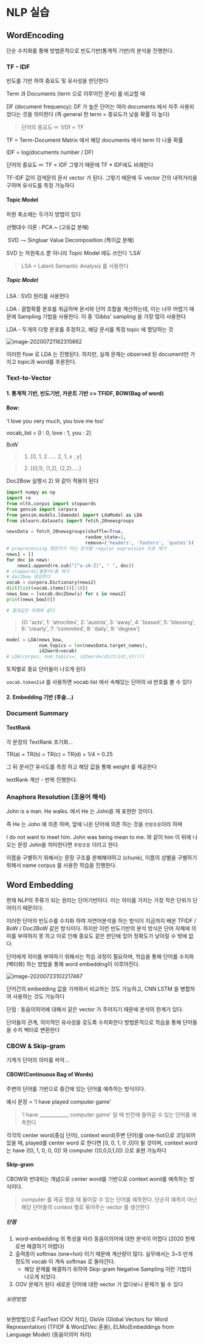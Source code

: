 # NLP 실습

## WordEncoding

단순 수치화를 통해 방법론적으로 빈도기반(통계적 기반)의 분석을 진행한다.

### TF - IDF

빈도를 기반 하여 중요도 및 유사성을 판단한다

Term 과 Documents (term 으로 이루어진 문서) 를 비교할 때

DF (document frequency): DF 가 높은 단어는 여러 documents 에서 자주 사용되었다는 것을 의미한다 (즉 general 한 term = 중요도가 낮을 확률 이 높다)

> 단어의 중요도 ∝ 1/Df ∝ TF



TF = Term-Document Matrix 에서 해당 documents 에서 term 이 나올 확률

IDF = log(documents number / DF)



단어의 중요도 ∝ TF ∝ IDF 그렇기 때문에 TF * IDF에도 비례한다

TF-IDF 값이 검색문의 문서 vector 가 된다. 그렇기 때문에 두 vector 간의 내적거리을 구하며 유사도를 측정 가능하다





#### Topic Model

차원 축소에는 두가지 방법이 있다

선형대수 이론 :  PCA ~ 														(고유값 분해)

​							SVD -~ Singluar Value Decomposition (특이값 분해)

SVD 는 차원축소 뿐 아니라 Topic Model 에도 쓰인다 'LSA' 

> LSA  = Latent Semantic Analysis 를 사용한다



##### Topic Model

LSA : SVD 원리를 사용한다

LDA : 결합확률 분포를 취급하며 문서와 단어 조합을 계산하는데, 이는 너무 어렵기 때문에 Sampling 기법을 사용한다. 이 중 'Gibbs' sampling 을 가장 많이 사용한다

LDA - 두개의 다항 분포를 추정하고, 해당 문서를 특정 topic 에 할당하는 것

![image-20200721162315662](markdown-images/image-20200721162315662.png)

이러한 flow 로 LDA 는 진행된다. 하지만, 실제 문제는 observed 된 document만 가지고 topic과 word를 추론한다.



### Text-to-Vector

#### 1. 통계적 기반, 빈도기반, 카운트 기반 => TFIDF, BOW(Bag of word)

#### Bow:

'I love you very much, you love me too'

vocab_list = [I : 0, love : 1, you : 2]

BoW 

> 1) [0, 1, 2 ..... 2, 1, x , y]

> 2) [(0,1), (1,2), (2,2).....]

Doc2Bow 실행시 2) 와 같이 적용이 된다

```python
import numpy as np
import re
from nltk.corpus import stopwords
from gensim import corpora
from gensim.models.ldamodel import LdaModel as LDA
from sklearn.datasets import fetch_20newsgroups

newsData = fetch_20newsgroups(shuffle=True,
                             random_state=1,
                             remove=('headers', 'footers', 'quotes'))
# preprocessing 영문자가 아닌 문자를 regular expression 으로 제거
news1 = []
for doc in news:
    news1.append(re.sub("[^a-zA-Z]", " ", doc))
# stopwords(불용어)를 제거
# doc2bow 생성한다
vocab = corpora.Dictionary(news2)
dict(list(vocab.items())[:10])
news_bow = [vocab.doc2bow(s) for s in news2]
print(news_bow[0])

# 결과값은 아래와 같다
```

>{0: 'acts',
> 1: 'atrocities',
> 2: 'austria',
> 3: 'away',
> 4: 'biased',
> 5: 'blessing',
> 6: 'clearly',
> 7: 'commited',
> 8: 'daily',
> 9: 'degree'}

```python
model = LDA(news_bow, 
            num_topics = len(newsData.target_names), 
            id2word=vocab)
# LDA(corpus, num_topics=, id2word=(dict(int,str)))
```

토픽별로 중요 단어들이 나오게 된다



`vocab.token2id` 를 사용하면 vocab list 에서 속해있는 단어의 id 번호를 볼 수 있다



#### 2. Embedding 기반 (후술...)



### Document Summary

#### TextRank

각 문장의 TextRank 초기화...

TR(a) = TR(b) = TR(c) = TR(d) = 1/4 = 0.25

그 뒤 문서간 유사도를 측정 하고 해당 값을 통해 weight 를 제공한다

textRank 계산 - 반복 진행한다.

### Anaphora Resolution (조응어 해석)

John is a man. He walks. 에서 He 는 John을 재 표현한 것이다.

즉 He 는 John 에 의존 하며, 앞에 나온 단어에 의존 하는 것을 `전방조응`이라 하며 

I do not want to meet him. John was being mean to me. 와 같이 him 이 뒤에 나오는 문장 John을 의미한다면 `후방조응` 이라고 한다

이름을 구별하기 위해서는 문장 구조를 분해해야하고 (chunk), 이름의 성별을 구별하기 위해서 name corpus 를 사용한 학습을 진행한다. 



## Word Embedding

현재 NLP의 주류가 되는 원리는 단어기반이다. 이는 의미를 가지는 가장 작은 단위가 단어이기 때문이다. 

이러한 단어의 빈도수를 수치화 하여 자연어분석을 하는 방식이 지금까지 배운 TFIDF / BoW / Doc2BoW 같은 방식이다. 하지만 이런 빈도기반의 분석 방식은 단어 자체에 의미를 부여하지 못 하고 이로 인해 중요도 같은 판단에 있어 정확도가 낮아질 수 밖에 없다.

단어에게 의미를 부여하기 위해서는 학습 과정이 필요하며, 학습을 통해 단어를 수치화 (벡터화) 하는 방법을 통해 word embedding이 이루어진다.

![image-20200723102217467](markdown-images/image-20200723102217467.png)

단어간의 embedding 값을 가져와서 비교하는 것도 가능하고, CNN LSTM 을 병합하여 사용하는 것도 가능하다

단점 : 동음이의어에 대해서 같은 vector 가 주어지기 때문에 분석의 한계가 있다.

단어들의 관계, 의미적인 유사성을 갖도록 수치화한다 방법론적으로 학습을 통해 단어들을 수치 벡터로 변환한다

### CBOW & Skip-gram

기계가 단어의 의미를 파악... 

#### CBOW(Continuous Bag of Words) 

주변의 단어를 기반으로 중간에 있는 단어를 예측하는 방식이다.

예시 문장 = 'I have played computer game' 

> 'I have ____________ computer game' 일 때 빈칸에 들어갈 수 있는 단어를 예측한다

각각의 center word(중심 단어), context word(주변 단어)를 one-hot으로 코딩되어있을 때, played를 center word 로 한다면 [0, 0, 1, 0 ,0]이 될 것이며, context word 는 have ([0, 1, 0, 0, 0]) 와 computer ([0,0,0,1,0]) 으로 표현 가능하다



#### Skip-gram

CBOW와 반대되는 개념으로 center word를 기반으로 context word를 예측하는 방식이다.

> computer 를 제공 했을 때 들어갈 수 있는 단어를 예측한다. 단순히 예측이 아닌 해당 단어들의 context 별로 묶어주는 vector 를 생산한다



##### 단점

1. word-embedding 의 특성을 따라 동음이의어에 대한 분석이 어렵다 (2020 현재로썬 해결하기 어렵다)
2. 출력층이 softmax (one=hot) 이기 때문에 계산량이 많다. 실무에서는 3~5 만개 정도의 vocab 이 계속 softmax 로 돌아간다. 
   * 해당 문제를 해결하기 위하여 Skip-gram Negative Sampling 이란 기법이 나오게 되었다. 
3. OOV 문제가 된다 새로운 단어에 대한 vector 가 없다보니 문제가 될 수 있다 

###### 보완방법

보완방법으로 FastText (OOV 처리), GloVe (Global Vectors for Word Representation) (TFIDF & Word2Vec 혼용), ELMo(Embeddings from Language Model) (동음이의어 처리)



